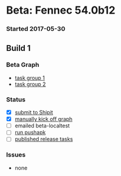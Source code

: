 # Beta: Fennec 54.0b12

### Started 2017-05-30

## Build 1

### Beta Graph
- [task group 1](https://tools.taskcluster.net/push-inspector/#/_oitkntbQUGV1Yl7ChSybQ)
- [task group 2](https://tools.taskcluster.net/push-inspector/#/9m66z34aSjW37NRvU10Caw)

### Status
- [x] [submit to Shipit](https://wiki.mozilla.org/Release:Release_Automation_on_Mercurial:Starting_a_Release#Submit_to_Ship_It)
- [x] [manually kick off graph](https://github.com/mozilla/releasewarrior/blob/master/how-tos/fennec-temp-relpro.md#start-off-the-fennec-graph)
- [ ] emailed beta-localtest
- [ ] [run pushapk](https://github.com/mozilla/releasewarrior/blob/master/how-tos/fennec-temp-relpro.md#run-pushapk-manually)
- [ ] [published release tasks](https://wiki.mozilla.org/Release:Release_Automation_on_Mercurial:Updates_through_Shipping#Post-release_tasks)

### Issues
- none


